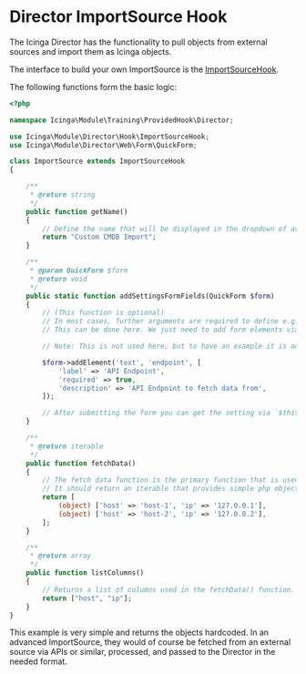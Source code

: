 # Director ImportSource Hook

The Icinga Director has the functionality to pull objects from external sources and import them as Icinga objects.

The interface to build your own ImportSource is the [ImportSourceHook](https://github.com/Icinga/icingaweb2-module-director/blob/master/library/Director/Hook/ImportSourceHook.php).

The following functions form the basic logic:

```php
<?php

namespace Icinga\Module\Training\ProvidedHook\Director;

use Icinga\Module\Director\Hook\ImportSourceHook;
use Icinga\Module\Director\Web\Form\QuickForm;

class ImportSource extends ImportSourceHook
{

    /**
     * @return string
     */
    public function getName()
    {
        // Define the name that will be displayed in the dropdown of available ImportSources
        return "Custom CMDB Import";
    }

    /**
     * @param QuickForm $form
     * @return void
     */
    public static function addSettingsFormFields(QuickForm $form)
    {
        // (This function is optional)
        // In most cases, further arguments are required to define e.g. URLs of an API, auth, etc.
        // This can be done here. We just need to add form elements via the Icinga Director QuickForm

        // Note: This is not used here, but to have an example it is added to the code

        $form->addElement('text', 'endpoint', [
            'label' => 'API Endpoint',
            'required' => true,
            'description' => 'API Endpoint to fetch data from',
        ]);

        // After submitting the form you can get the setting via `$this->('endpoint');`
    }

    /**
     * @return iterable
     */
    public function fetchData()
    {
        // The fetch data function is the primary function that is used.
        // It should return an iterable that provides simple php objects with public properties as columns. (e.g. `(object) ['foo' => 'bar'])`
        return [
            (object) ['host' => 'host-1', 'ip' => '127.0.0.1'],
            (object) ['host' => 'host-2', 'ip' => '127.0.0.2'],
        ];
    }

    /**
     * @return array
     */
    public function listColumns()
    {
        // Returns a list of columns used in the fetchData() function.
        return ["host", "ip"];
    }
}
```

This example is very simple and returns the objects hardcoded. In an advanced ImportSource, they would of course be fetched from an external source via APIs or similar, processed, and passed to the Director in the needed format.
